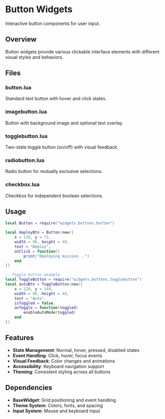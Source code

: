 # Button Widgets

Interactive button components for user input.

## Overview

Button widgets provide various clickable interface elements with different visual styles and behaviors.

## Files

### button.lua
Standard text button with hover and click states.

### imagebutton.lua
Button with background image and optional text overlay.

### togglebutton.lua
Two-state toggle button (on/off) with visual feedback.

### radiobutton.lua
Radio button for mutually exclusive selections.

### checkbox.lua
Checkbox for independent boolean selections.

## Usage

```lua
local Button = require("widgets.buttons.button")

local deployBtn = Button:new({
    x = 120, y = 72,
    width = 96, height = 48,
    text = "Deploy",
    onClick = function()
        print("Deploying mission...")
    end
})

-- Toggle button example
local ToggleButton = require("widgets.buttons.togglebutton")
local autoBtn = ToggleButton:new({
    x = 120, y = 144,
    width = 96, height = 48,
    text = "Auto",
    isToggled = false,
    onToggle = function(toggled)
        enableAutoMode(toggled)
    end
})
```

## Features

- **State Management**: Normal, hover, pressed, disabled states
- **Event Handling**: Click, hover, focus events
- **Visual Feedback**: Color changes and animations
- **Accessibility**: Keyboard navigation support
- **Theming**: Consistent styling across all buttons

## Dependencies

- **BaseWidget**: Grid positioning and event handling
- **Theme System**: Colors, fonts, and spacing
- **Input System**: Mouse and keyboard input